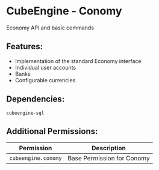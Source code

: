 # CubeEngine - Conomy
Economy API and basic commands

## Features:
 - Implementation of the standard Economy interface
 - Individual user accounts
 - Banks
 - Configurable currencies

## Dependencies:
 `cubeengine-sql`

## Additional Permissions:

| Permission | Description |
| --- | --- |
| `cubeengine.conomy` | Base Permission for Conomy |
